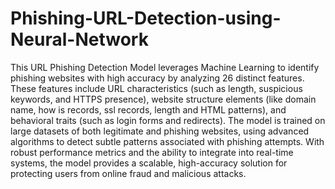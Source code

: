 # Phishing-URL-Detection-using-Neural-Network
This URL Phishing Detection Model leverages Machine Learning to identify phishing websites with high accuracy by analyzing 26 distinct features. These features include URL characteristics (such as length, suspicious keywords, and HTTPS presence), website structure elements (like domain name, how is records, ssl records, length and HTML patterns), and behavioral traits (such as login forms and redirects). The model is trained on large datasets of both legitimate and phishing websites, using advanced algorithms to detect subtle patterns associated with phishing attempts. With robust performance metrics and the ability to integrate into real-time systems, the model provides a scalable, high-accuracy solution for protecting users from online fraud and malicious attacks.
